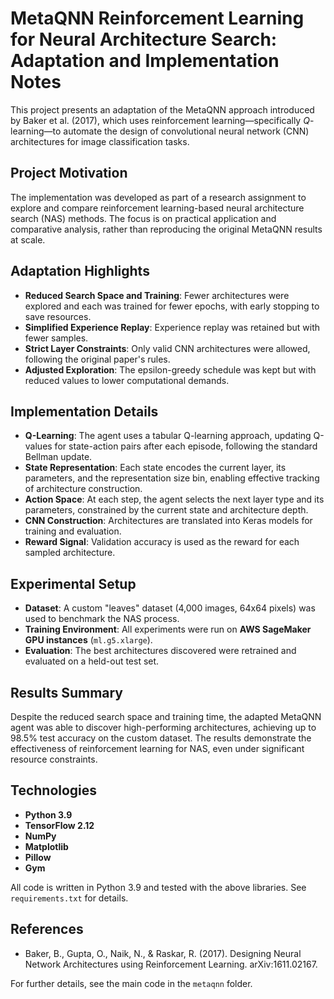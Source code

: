 # MetaQNN Reinforcement Learning for Neural Architecture Search: Adaptation and Implementation Notes

This project presents an adaptation of the MetaQNN approach introduced by Baker et al. (2017), which uses reinforcement learning—specifically $Q$-learning—to automate the design of convolutional neural network (CNN) architectures for image classification tasks.

## Project Motivation

The implementation was developed as part of a research assignment to explore and compare reinforcement learning-based neural architecture search (NAS) methods. The focus is on practical application and comparative analysis, rather than reproducing the original MetaQNN results at scale.

## Adaptation Highlights

- **Reduced Search Space and Training**: Fewer architectures were explored and each was trained for fewer epochs, with early stopping to save resources.
- **Simplified Experience Replay**: Experience replay was retained but with fewer samples.
- **Strict Layer Constraints**: Only valid CNN architectures were allowed, following the original paper's rules.
- **Adjusted Exploration**: The epsilon-greedy schedule was kept but with reduced values to lower computational demands.

## Implementation Details

- **Q-Learning**: The agent uses a tabular Q-learning approach, updating Q-values for state-action pairs after each episode, following the standard Bellman update.
- **State Representation**: Each state encodes the current layer, its parameters, and the representation size bin, enabling effective tracking of architecture construction.
- **Action Space**: At each step, the agent selects the next layer type and its parameters, constrained by the current state and architecture depth.
- **CNN Construction**: Architectures are translated into Keras models for training and evaluation.
- **Reward Signal**: Validation accuracy is used as the reward for each sampled architecture.

## Experimental Setup

- **Dataset**: A custom "leaves" dataset (4,000 images, 64x64 pixels) was used to benchmark the NAS process.
- **Training Environment**: All experiments were run on **AWS SageMaker GPU instances** (`ml.g5.xlarge`).
- **Evaluation**: The best architectures discovered were retrained and evaluated on a held-out test set.

## Results Summary

Despite the reduced search space and training time, the adapted MetaQNN agent was able to discover high-performing architectures, achieving up to 98.5% test accuracy on the custom dataset. The results demonstrate the effectiveness of reinforcement learning for NAS, even under significant resource constraints.

## Technologies

- **Python 3.9**
- **TensorFlow 2.12**
- **NumPy**
- **Matplotlib**
- **Pillow**
- **Gym**

All code is written in Python 3.9 and tested with the above libraries. See `requirements.txt` for details.

## References

- Baker, B., Gupta, O., Naik, N., & Raskar, R. (2017). Designing Neural Network Architectures using Reinforcement Learning. arXiv:1611.02167.

For further details, see the main code in the `metaqnn` folder.